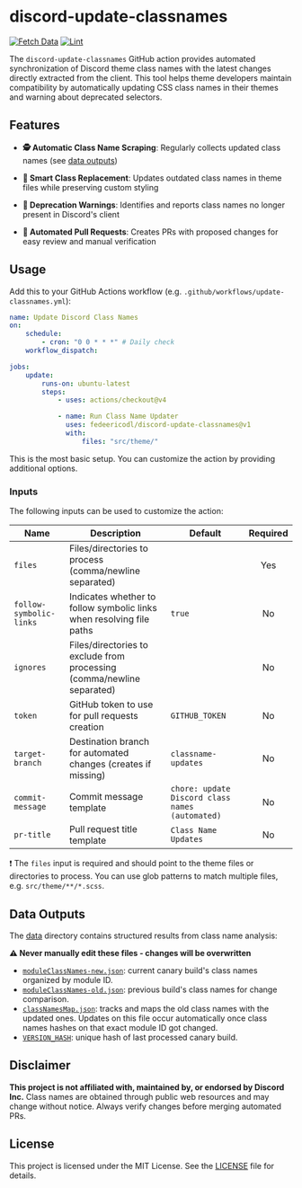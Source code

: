 # discord-update-classnames

[![Fetch Data](https://github.com/fedeericodl/discord-update-classnames/actions/workflows/fetch-data.yml/badge.svg)](https://github.com/fedeericodl/discord-update-classnames/actions/workflows/fetch-data.yml)
[![Lint](https://github.com/fedeericodl/discord-update-classnames/actions/workflows/lint.yml/badge.svg)](https://github.com/fedeericodl/discord-update-classnames/actions/workflows/lint.yml)

The `discord-update-classnames` GitHub action provides automated synchronization of Discord theme class names with the latest changes directly extracted from the client. This tool helps theme developers maintain compatibility by automatically updating CSS class names in their themes and warning about deprecated selectors.

## Features

- **🕵️ Automatic Class Name Scraping**: Regularly collects updated class names (see [data outputs](#data-outputs))

- **🔄 Smart Class Replacement**: Updates outdated class names in theme files while preserving custom styling

- **🚨 Deprecation Warnings**: Identifies and reports class names no longer present in Discord's client

- **🤖 Automated Pull Requests**: Creates PRs with proposed changes for easy review and manual verification

## Usage

Add this to your GitHub Actions workflow (e.g. `.github/workflows/update-classnames.yml`):

```yml
name: Update Discord Class Names
on:
    schedule:
        - cron: "0 0 * * *" # Daily check
    workflow_dispatch:

jobs:
    update:
        runs-on: ubuntu-latest
        steps:
            - uses: actions/checkout@v4

            - name: Run Class Name Updater
              uses: fedeericodl/discord-update-classnames@v1
              with:
                  files: "src/theme/"
```

This is the most basic setup. You can customize the action by providing additional options.

### Inputs

The following inputs can be used to customize the action:

| Name                    | Description                                                            | Default                                         | Required |
| ----------------------- | ---------------------------------------------------------------------- | ----------------------------------------------- | :------: |
| `files`                 | Files/directories to process (comma/newline separated)                 |                                                 |   Yes    |
| `follow-symbolic-links` | Indicates whether to follow symbolic links when resolving file paths   | `true`                                          |    No    |
| `ignores`               | Files/directories to exclude from processing (comma/newline separated) |                                                 |    No    |
| `token`                 | GitHub token to use for pull requests creation                         | `GITHUB_TOKEN`                                  |    No    |
| `target-branch`         | Destination branch for automated changes (creates if missing)          | `classname-updates`                             |    No    |
| `commit-message`        | Commit message template                                                | `chore: update Discord class names (automated)` |    No    |
| `pr-title`              | Pull request title template                                            | `Class Name Updates`                            |    No    |

:exclamation: The `files` input is required and should point to the theme files or directories to process. You can use glob patterns to match multiple files, e.g. `src/theme/**/*.scss`.

## Data Outputs

The [data](./data/) directory contains structured results from class name analysis:

**:warning: Never manually edit these files - changes will be overwritten**

- [`moduleClassNames-new.json`](./data/moduleClassNames-new.json): current canary build's class names organized by module ID.
- [`moduleClassNames-old.json`](./data/moduleClassNames-old.json): previous build's class names for change comparison.
- [`classNamesMap.json`](./data/classNamesMap.json): tracks and maps the old class names with the updated ones. Updates on this file occur automatically once class names hashes on that exact module ID got changed.
- [`VERSION_HASH`](./data/VERSION_HASH): unique hash of last processed canary build.

## Disclaimer

**This project is not affiliated with, maintained by, or endorsed by Discord Inc.** Class names are obtained through public web resources and may change without notice. Always verify changes before merging automated PRs.

## License

This project is licensed under the MIT License. See the [LICENSE](./LICENSE) file for details.
